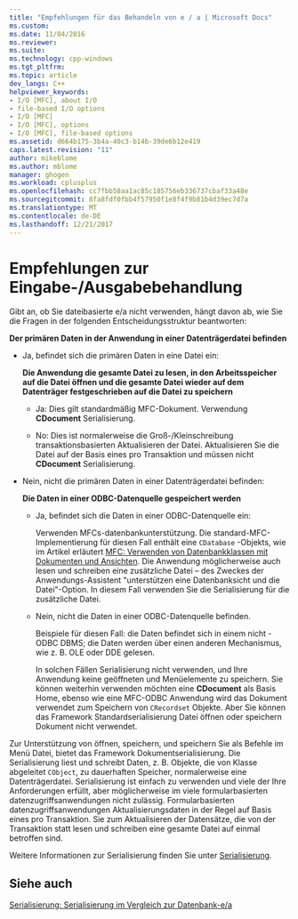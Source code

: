```yaml
---
title: "Empfehlungen für das Behandeln von e / a | Microsoft Docs"
ms.custom: 
ms.date: 11/04/2016
ms.reviewer: 
ms.suite: 
ms.technology: cpp-windows
ms.tgt_pltfrm: 
ms.topic: article
dev_langs: C++
helpviewer_keywords:
- I/O [MFC], about I/O
- file-based I/O options
- I/O [MFC]
- I/O [MFC], options
- I/O [MFC], file-based options
ms.assetid: d664b175-3b4a-40c3-b14b-39de6b12e419
caps.latest.revision: "11"
author: mikeblome
ms.author: mblome
manager: ghogen
ms.workload: cplusplus
ms.openlocfilehash: cc7fbb58aa1ac85c185756eb336737cbaf33a48e
ms.sourcegitcommit: 8fa8fdf0fbb4f57950f1e8f4f9b81b4d39ec7d7a
ms.translationtype: MT
ms.contentlocale: de-DE
ms.lasthandoff: 12/21/2017
---
```

# <a name="recommendations-for-handling-inputoutput"></a>Empfehlungen zur Eingabe-/Ausgabebehandlung
Gibt an, ob Sie dateibasierte e/a nicht verwenden, hängt davon ab, wie Sie die Fragen in der folgenden Entscheidungsstruktur beantworten:  
  
 **Der primären Daten in der Anwendung in einer Datenträgerdatei befinden**  
  
-   Ja, befindet sich die primären Daten in eine Datei ein:  
  
     **Die Anwendung die gesamte Datei zu lesen, in den Arbeitsspeicher auf die Datei öffnen und die gesamte Datei wieder auf dem Datenträger festgeschrieben auf die Datei zu speichern**  
  
    -   Ja: Dies gilt standardmäßig MFC-Dokument. Verwendung **CDocument** Serialisierung.  
  
    -   No: Dies ist normalerweise die Groß-/Kleinschreibung transaktionsbasierten Aktualisieren der Datei. Aktualisieren Sie die Datei auf der Basis eines pro Transaktion und müssen nicht **CDocument** Serialisierung.  
  
-   Nein, nicht die primären Daten in einer Datenträgerdatei befinden:  
  
     **Die Daten in einer ODBC-Datenquelle gespeichert werden**  
  
    -   Ja, befindet sich die Daten in einer ODBC-Datenquelle ein:  
  
         Verwenden MFCs-datenbankunterstützung. Die standard-MFC-Implementierung für diesen Fall enthält eine `CDatabase` -Objekts, wie im Artikel erläutert [MFC: Verwenden von Datenbankklassen mit Dokumenten und Ansichten](../data/mfc-using-database-classes-with-documents-and-views.md). Die Anwendung möglicherweise auch lesen und schreiben eine zusätzliche Datei – des Zweckes der Anwendungs-Assistent "unterstützen eine Datenbanksicht und die Datei"-Option. In diesem Fall verwenden Sie die Serialisierung für die zusätzliche Datei.  
  
    -   Nein, nicht die Daten in einer ODBC-Datenquelle befinden.  
  
         Beispiele für diesen Fall: die Daten befindet sich in einem nicht - ODBC DBMS; die Daten werden über einen anderen Mechanismus, wie z. B. OLE oder DDE gelesen.  
  
         In solchen Fällen Serialisierung nicht verwenden, und Ihre Anwendung keine geöffneten und Menüelemente zu speichern. Sie können weiterhin verwenden möchten eine **CDocument** als Basis Home, ebenso wie eine MFC-ODBC Anwendung wird das Dokument verwendet zum Speichern von `CRecordset` Objekte. Aber Sie können das Framework Standardserialisierung Datei öffnen oder speichern Dokument nicht verwendet.  
  
 Zur Unterstützung von öffnen, speichern, und speichern Sie als Befehle im Menü Datei, bietet das Framework Dokumentserialisierung. Die Serialisierung liest und schreibt Daten, z. B. Objekte, die von Klasse abgeleitet `CObject`, zu dauerhaften Speicher, normalerweise eine Datenträgerdatei. Serialisierung ist einfach zu verwenden und viele der Ihre Anforderungen erfüllt, aber möglicherweise im viele formularbasierten datenzugriffsanwendungen nicht zulässig. Formularbasierten datenzugriffsanwendungen Aktualisierungsdaten in der Regel auf Basis eines pro Transaktion. Sie zum Aktualisieren der Datensätze, die von der Transaktion statt lesen und schreiben eine gesamte Datei auf einmal betroffen sind.  
  
 Weitere Informationen zur Serialisierung finden Sie unter [Serialisierung](../mfc/serialization-in-mfc.md).  
  
## <a name="see-also"></a>Siehe auch  
 [Serialisierung: Serialisierung im Vergleich zur Datenbank-e/a](../mfc/serialization-serialization-vs-database-input-output.md)
